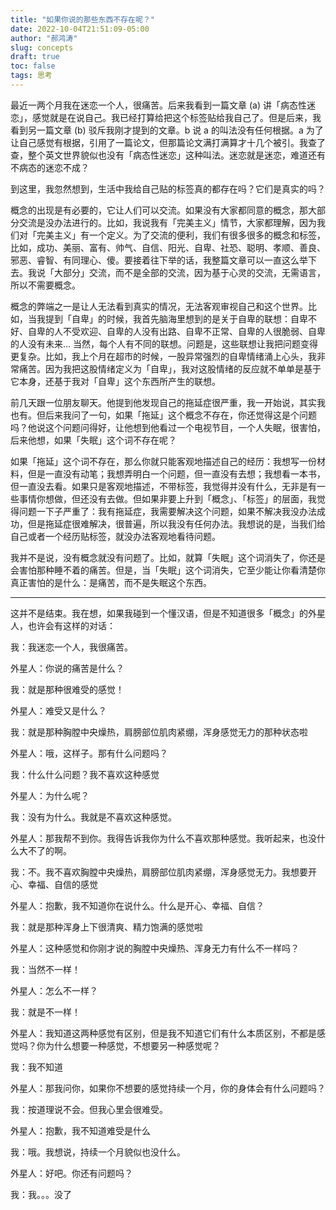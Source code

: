```yaml
---
title: "如果你说的那些东西不存在呢？"
date: 2022-10-04T21:51:09-05:00
author: "郝鸿涛"
slug: concepts
draft: true
toc: false
tags: 思考
---
```


最近一两个月我在迷恋一个人，很痛苦。后来我看到一篇文章 (a) 讲「病态性迷恋」，感觉就是在说自己。我已经打算给把这个标签贴给我自己了。但是后来，我看到另一篇文章 (b) 驳斥我刚才提到的文章。b 说 a 的叫法没有任何根据。a 为了让自己感觉有根据，引用了一篇论文，但那篇论文满打满算才十几个被引。我查了查，整个英文世界貌似也没有「病态性迷恋」这种叫法。迷恋就是迷恋，难道还有不病态的迷恋不成？

到这里，我忽然想到，生活中我给自己贴的标签真的都存在吗？它们是真实的吗？

概念的出现是有必要的，它让人们可以交流。如果没有大家都同意的概念，那大部分交流是没办法进行的。比如，我说我有「完美主义」情节，大家都理解，因为我们对「完美主义」有一个定义。为了交流的便利，我们有很多很多的概念和标签，比如，成功、美丽、富有、帅气、自信、阳光、自卑、社恐、聪明、孝顺、善良、邪恶、睿智、有同理心、傻。要接着往下举的话，我整篇文章可以一直这么举下去。我说「大部分」交流，而不是全部的交流，因为基于心灵的交流，无需语言，所以不需要概念。

概念的弊端之一是让人无法看到真实的情况，无法客观审视自己和这个世界。比如，当我提到「自卑」的时候，我首先脑海里想到的是关于自卑的联想：自卑不好、自卑的人不受欢迎、自卑的人没有出路、自卑不正常、自卑的人很脆弱、自卑的人没有未来... 当然，每个人有不同的联想。问题是，这些联想让我把问题变得更复杂。比如，我上个月在超市的时候，一股异常强烈的自卑情绪涌上心头，我非常痛苦。因为我把这股情绪定义为「自卑」，我对这股情绪的反应就不单单是基于它本身，还基于我对「自卑」这个东西所产生的联想。

前几天跟一位朋友聊天。他提到他发现自己的拖延症很严重，我一开始说，其实我也有。但后来我问了一句，如果「拖延」这个概念不存在，你还觉得这是个问题吗？他说这个问题问得好，让他想到他看过一个电视节目，一个人失眠，很害怕，后来他想，如果「失眠」这个词不存在呢？

如果「拖延」这个词不存在，那么你就只能客观地描述自己的经历：我想写一份材料，但是一直没有动笔；我想弄明白一个问题，但一直没有去想；我想看一本书，但一直没去看。如果只是客观地描述，不带标签，我觉得并没有什么，无非是有一些事情你想做，但还没有去做。但如果非要上升到「概念」、「标签」的层面，我觉得问题一下子严重了：我有拖延症，我需要解决这个问题，如果不解决我没办法成功，但是拖延症很难解决，很普遍，所以我没有任何办法。我想说的是，当我们给自己或者一个经历贴标签，就没办法客观地看待问题。

我并不是说，没有概念就没有问题了。比如，就算「失眠」这个词消失了，你还是会害怕那种睡不着的痛苦。但是，当「失眠」这个词消失，它至少能让你看清楚你真正害怕的是什么：是痛苦，而不是失眠这个东西。

---

这并不是结束。我在想，如果我碰到一个懂汉语，但是不知道很多「概念」的外星人，也许会有这样的对话：

我：我迷恋一个人，我很痛苦。

外星人：你说的痛苦是什么？

我：就是那种很难受的感觉！

外星人：难受又是什么？

我：就是那种胸膛中央燥热，肩膀部位肌肉紧绷，浑身感觉无力的那种状态啦

外星人：哦，这样子。那有什么问题吗？

我：什么什么问题？我不喜欢这种感觉

外星人：为什么呢？

我：没有为什么。我就是不喜欢这种感觉。

外星人：那我帮不到你。我得告诉我你为什么不喜欢那种感觉。我听起来，也没什么大不了的啊。

我：不。我不喜欢胸膛中央燥热，肩膀部位肌肉紧绷，浑身感觉无力。我想要开心、幸福、自信的感觉

外星人：抱歉，我不知道你在说什么。什么是开心、幸福、自信？

我：就是那种浑身上下很清爽、精力饱满的感觉啦

外星人：这种感觉和你刚才说的胸膛中央燥热、浑身无力有什么不一样吗？

我：当然不一样！

外星人：怎么不一样？

我：就是不一样！

外星人：我知道这两种感觉有区别，但是我不知道它们有什么本质区别，不都是感觉吗？你为什么想要一种感觉，不想要另一种感觉呢？

我：我不知道

外星人：那我问你，如果你不想要的感觉持续一个月，你的身体会有什么问题吗？

我：按道理说不会。但我心里会很难受。

外星人：抱歉，我不知道难受是什么

我：哦。我想说，持续一个月貌似也没什么。

外星人：好吧。你还有问题吗？

我：我。。。没了